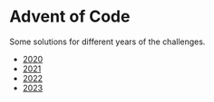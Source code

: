 # Advent of Code

Some solutions for different years of the challenges.

- [2020](./2020/)
- [2021](./2021/)
- [2022](./2022/)
- [2023](./2023/)
